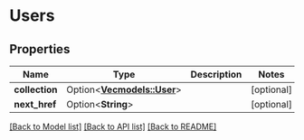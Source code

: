 # Users

## Properties

Name | Type | Description | Notes
------------ | ------------- | ------------- | -------------
**collection** | Option<[**Vec<models::User>**](User.md)> |  | [optional]
**next_href** | Option<**String**> |  | [optional]

[[Back to Model list]](../README.md#documentation-for-models) [[Back to API list]](../README.md#documentation-for-api-endpoints) [[Back to README]](../README.md)



